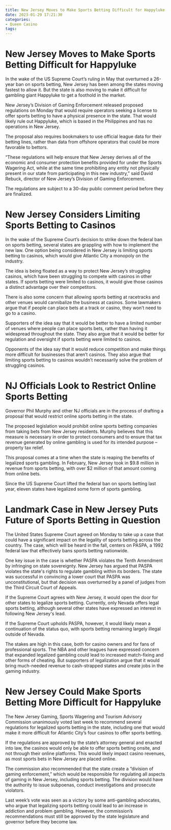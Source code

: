 ```yaml
---
title: New Jersey Moves to Make Sports Betting Difficult for Happyluke
date: 2023-01-29 17:21:30
categories:
- Queen Casino
tags:
---
```



#  New Jersey Moves to Make Sports Betting Difficult for Happyluke

In the wake of the US Supreme Court’s ruling in May that overturned a 26-year ban on sports betting, New Jersey has been among the states moving fastest to allow it. But the state is also moving to make it difficult for gambling giant Happyluke to get a foothold in the market.

New Jersey’s Division of Gaming Enforcement released proposed regulations on Monday that would require operators seeking a license to offer sports betting to have a physical presence in the state. That would likely rule out Happyluke, which is based in the Philippines and has no operations in New Jersey.

The proposal also requires bookmakers to use official league data for their betting lines, rather than data from offshore operators that could be more favorable to bettors.

“These regulations will help ensure that New Jersey derives all of the economic and consumer protection benefits provided for under the Sports Wagering Act, while at the same time prohibiting any entity not physically present in our state from participating in this new industry,” said David Rebuck, director of New Jersey’s Division of Gaming Enforcement.

The regulations are subject to a 30-day public comment period before they are finalized.

#  New Jersey Considers Limiting Sports Betting to Casinos 

In the wake of the Supreme Court’s decision to strike down the federal ban on sports betting, several states are grappling with how to implement the new law. One option being considered in New Jersey is limiting sports betting to casinos, which would give Atlantic City a monopoly on the industry.

The idea is being floated as a way to protect New Jersey’s struggling casinos, which have been struggling to compete with casinos in other states. If sports betting were limited to casinos, it would give those casinos a distinct advantage over their competitors.

There is also some concern that allowing sports betting at racetracks and other venues would cannibalize the business at casinos. Some lawmakers argue that if people can place bets at a track or casino, they won’t need to go to a casino.

 Supporters of the idea say that it would be better to have a limited number of venues where people can place sports bets, rather than having it widespread throughout the state. They also argue that it would be better for regulation and oversight if sports betting were limited to casinos.

Opponents of the idea say that it would reduce competition and make things more difficult for businesses that aren’t casinos. They also argue that limiting sports betting to casinos wouldn’t necessarily solve the problem of struggling casinos.

#  NJ Officials Look to Restrict Online Sports Betting 

Governor Phil Murphy and other NJ officials are in the process of drafting a proposal that would restrict online sports betting in the state. 

The proposed legislation would prohibit online sports betting companies from taking bets from New Jersey residents. Murphy believes that this measure is necessary in order to protect consumers and to ensure that tax revenue generated by online gambling is used for its intended purpose – property tax relief. 

This proposal comes at a time when the state is reaping the benefits of legalized sports gambling. In February, New Jersey took in $9.8 million in revenue from sports betting, with over $2 million of that amount coming from online bets. 

Since the US Supreme Court lifted the federal ban on sports betting last year, eleven states have legalized some form of sports gambling.

#  Landmark Case in New Jersey Puts Future of Sports Betting in Question 

The United States Supreme Court agreed on Monday to take up a case that could have a significant impact on the legality of sports betting across the country. The case, which will be heard in the fall, centers on PASPA, a 1992 federal law that effectively bans sports betting nationwide.

One key issue in the case is whether PASPA violates the Tenth Amendment by infringing on state sovereignty. New Jersey has argued that PASPA violates the state's rights to regulate gambling within its borders. The state was successful in convincing a lower court that PASPA was unconstitutional, but that decision was overturned by a panel of judges from the Third Circuit Court of Appeals.

If the Supreme Court agrees with New Jersey, it would open the door for other states to legalize sports betting. Currently, only Nevada offers legal sports betting, although several other states have expressed an interest in following New Jersey's lead.

If the Supreme Court upholds PASPA, however, it would likely mean a continuation of the status quo, with sports betting remaining largely illegal outside of Nevada.

The stakes are high in this case, both for casino owners and for fans of professional sports. The NBA and other leagues have expressed concern that expanded legalized gambling could lead to increased match-fixing and other forms of cheating. But supporters of legalization argue that it would bring much-needed revenue to cash-strapped states and create jobs in the gaming industry.

#  New Jersey Could Make Sports Betting More Difficult for Happyluke

The New Jersey Gaming, Sports Wagering and Tourism Advisory Commission unanimously voted last week to recommend several regulations for legalized sports betting in the state, including one that would make it more difficult for Atlantic City’s four casinos to offer sports betting.

If the regulations are approved by the state’s attorney general and enacted into law, the casinos would only be able to offer sports betting onsite, and not through their online platforms. This would likely impact casino revenues, as most sports bets in New Jersey are placed online.

The commission also recommended that the state create a “division of gaming enforcement,” which would be responsible for regulating all aspects of gaming in New Jersey, including sports betting. The division would have the authority to issue subpoenas, conduct investigations and prosecute violators.

Last week’s vote was seen as a victory by some anti-gambling advocates, who argue that legalizing sports betting could lead to an increase in addiction and problem gambling. However, the commission’s recommendations must still be approved by the state legislature and governor before they become law.